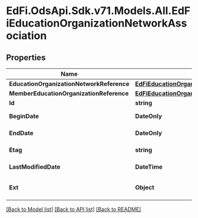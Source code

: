 # EdFi.OdsApi.Sdk.v71.Models.All.EdFiEducationOrganizationNetworkAssociation

## Properties

Name | Type | Description | Notes
------------ | ------------- | ------------- | -------------
**EducationOrganizationNetworkReference** | [**EdFiEducationOrganizationNetworkReference**](EdFiEducationOrganizationNetworkReference.md) |  | 
**MemberEducationOrganizationReference** | [**EdFiEducationOrganizationReference**](EdFiEducationOrganizationReference.md) |  | 
**Id** | **string** |  | [optional] 
**BeginDate** | **DateOnly** | The date on which the education organization joined this network. | [optional] 
**EndDate** | **DateOnly** | The date on which the education organization left this network. | [optional] 
**Etag** | **string** | A unique system-generated value that identifies the version of the resource. | [optional] 
**LastModifiedDate** | **DateTime** | The date and time the resource was last modified. | [optional] 
**Ext** | **Object** | Extensions to the EducationOrganizationNetworkAssociation entity. | [optional] 

[[Back to Model list]](../../README.md#documentation-for-models) [[Back to API list]](../../README.md#documentation-for-api-endpoints) [[Back to README]](../../README.md)


